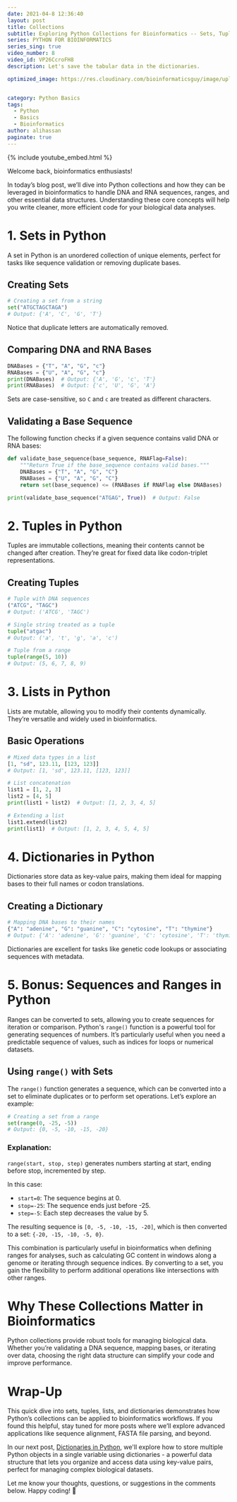 ```yaml
---
date: 2021-04-8 12:36:40
layout: post
title: Collections
subtitle: Exploring Python Collections for Bioinformatics -- Sets, Tuples, Lists, and Dictionaries 
series: PYTHON FOR BIOINFORMATICS
series_sing: true
video_number: 8
video_id: VP26CcroFH8
description: Let's save the tabular data in the dictionaries.

optimized_image: https://res.cloudinary.com/bioinformaticsguy/image/upload/c_scale,h_380/v1596701389/002%20Python-for-Bioinformatics/Python-for-Bioinformatics-008.png


category: Python Basics
tags:
  - Python
  - Basics
  - Bioinformatics
author: alihassan
paginate: true
---
```


{% include youtube_embed.html %}

Welcome back, bioinformatics enthusiasts! 

In today’s blog post, we’ll dive into Python collections and how they can be leveraged in bioinformatics to handle DNA and RNA sequences, ranges, and other essential data structures. Understanding these core concepts will help you write cleaner, more efficient code for your biological data analyses.

# 1. Sets in Python
A set in Python is an unordered collection of unique elements, perfect for tasks like sequence validation or removing duplicate bases.

## Creating Sets
```python
# Creating a set from a string
set("ATGCTAGCTAGA")
# Output: {'A', 'C', 'G', 'T'}
```

Notice that duplicate letters are automatically removed.

## Comparing DNA and RNA Bases
```python
DNABases = {"T", "A", "G", "c"}
RNABases = {"U", "A", "G", "c"}
print(DNABases)  # Output: {'A', 'G', 'c', 'T'}
print(RNABases)  # Output: {'c', 'U', 'G', 'A'}
```

Sets are case-sensitive, so `C` and `c` are treated as different characters.

## Validating a Base Sequence
The following function checks if a given sequence contains valid DNA or RNA bases:

```python
def validate_base_sequence(base_sequence, RNAFlag=False):
    """Return True if the base_sequence contains valid bases."""
    DNABases = {"T", "A", "G", "C"}
    RNABases = {"U", "A", "G", "C"}
    return set(base_sequence) <= (RNABases if RNAFlag else DNABases)

print(validate_base_sequence("ATGAG", True))  # Output: False
```


# 2. Tuples in Python
Tuples are immutable collections, meaning their contents cannot be changed after creation. They’re great for fixed data like codon-triplet representations.

## Creating Tuples

```python
# Tuple with DNA sequences
("ATCG", "TAGC")
# Output: ('ATCG', 'TAGC')

# Single string treated as a tuple
tuple("atgac")
# Output: ('a', 't', 'g', 'a', 'c')

# Tuple from a range
tuple(range(5, 10))
# Output: (5, 6, 7, 8, 9)
```

# 3. Lists in Python
Lists are mutable, allowing you to modify their contents dynamically. They’re versatile and widely used in bioinformatics.

## Basic Operations
```python
# Mixed data types in a list
[1, "sd", 123.11, [123, 123]]
# Output: [1, 'sd', 123.11, [123, 123]]

# List concatenation
list1 = [1, 2, 3]
list2 = [4, 5]
print(list1 + list2)  # Output: [1, 2, 3, 4, 5]

# Extending a list
list1.extend(list2)
print(list1)  # Output: [1, 2, 3, 4, 5, 4, 5]
```

# 4. Dictionaries in Python
Dictionaries store data as key-value pairs, making them ideal for mapping bases to their full names or codon translations.

## Creating a Dictionary
```python
# Mapping DNA bases to their names
{"A": "adenine", "G": "guanine", "C": "cytosine", "T": "thymine"}
# Output: {'A': 'adenine', 'G': 'guanine', 'C': 'cytosine', 'T': 'thymine'}
```

Dictionaries are excellent for tasks like genetic code lookups or associating sequences with metadata.







# 5. Bonus: Sequences and Ranges in Python
Ranges can be converted to sets, allowing you to create sequences for iteration or comparison.
Python's `range()` function is a powerful tool for generating sequences of numbers. It’s particularly useful when you need a predictable sequence of values, such as indices for loops or numerical datasets.

## Using `range()` with Sets
The `range()` function generates a sequence, which can be converted into a set to eliminate duplicates or to perform set operations. Let’s explore an example:

```python
# Creating a set from a range
set(range(0, -25, -5))
# Output: {0, -5, -10, -15, -20}
```

### Explanation:
`range(start, stop, step)` generates numbers starting at start, ending before stop, incremented by step.

In this case:
- `start=0`: The sequence begins at 0.
- `stop=-25`: The sequence ends just before -25.
- `step=-5`: Each step decreases the value by 5.


The resulting sequence is `[0, -5, -10, -15, -20]`, which is then converted to a set: `{-20, -15, -10, -5, 0}`.


This combination is particularly useful in bioinformatics when defining ranges for analyses, such as calculating GC content in windows along a genome or iterating through sequence indices. By converting to a set, you gain the flexibility to perform additional operations like intersections with other ranges.



# Why These Collections Matter in Bioinformatics
Python collections provide robust tools for managing biological data. Whether you’re validating a DNA sequence, mapping bases, or iterating over data, choosing the right data structure can simplify your code and improve performance.


# Wrap-Up
This quick dive into sets, tuples, lists, and dictionaries demonstrates how Python’s collections can be applied to bioinformatics workflows. If you found this helpful, stay tuned for more posts where we’ll explore advanced applications like sequence alignment, FASTA file parsing, and beyond.

In our next post, [Dictionaries in Python](/009-DICTIONARIES-python-for-Bioinformatics/), we'll explore how to store multiple Python objects in a single variable using dictionaries - a powerful data structure that lets you organize and access data using key-value pairs, perfect for managing complex biological datasets.

Let me know your thoughts, questions, or suggestions in the comments below. Happy coding! 🚀

<!-- [Music] hi everyone guys bioinformatics guy here with another video of the series python for bioinformatics in this video we will be talking about collections python has different items that group together different items if these items can contain unlimited numbers of different things it could be integer strings and it could be anything in python the good thing is that even these collections can also contain different collections so you can make a mixture of things as per your requirements so in python no strings are arrived there are no limitations and you can do anything you want to do so let's get started so in this video we will touch upon three basic types of python collections and later on we will deeply discuss those collections in detail so the first thing that we are going to discuss is sets sets do not allow duplicate items and they also don't allow individual access to the elements of the cell then we have the sequences in sequences we have numerical indexing like 0 1 2 3 you can access any of the element by giving the index then we have mappings mappings is a very special kind of thing and it's also very useful so in mapping what we have is we have a key a name and then we have its value so the difference between these different types of collections is based on how we can access individual elements in those collections so let's talk about sets a set is an unordered collection of elements with no duplicates in python you can make a new set very easily what you have to do is you have to use the set function and then in these round brackets you have to give a string or anything which is iteratable so you can give it a t g c t a g c t a g c a sequence and when you will run this you will get a set with all the individual unique values in this string and these this string will be splitted up by each character so you got a c gt now this way you can simply check that all of the characters are either a t g and c's since there is no indexing elements of the sets can appear in any order let's see a few more examples of sets and we can make dna bases is equal to t comma a comma g comma c and if we print this we got this similarly by the same token we can make rna bases and instead of t we will put u over here so we got rna bases as well as the dna bases so when a string is inside these curly braces and we run this code we see that a set is created but the string is not splitted up into individual characters and the same thing goes with when you have multiple sets of strings like let's say you have these two strings then you will see that now this set contains two unique elements with the help of sets we can write validate base sequence very easily so we will define validate base sequence and then we will give it a base sequence let's create rna flag as well and initially we will keep it false now let's add a dog string as well because it is really good practice to add doc strings we will say that return true if the string base sequence contains only upper or lower case t or u in case of rna flag a g and c characters otherwise let's close this stock string and oh we were not supposed to run this um let's complete this function first so now what we can return we can return in just like one line we will return you know we created these rna bases and dna bases so let's put them in the function we had a string and then we used this set function and it returned the unique values now we can do the same thing over here we will say set and then we will take it or we will keep base sequence over here then we will check if set is less than or equal to rna basis if rna flag else dna bases let's define this first it's again giving us an error oh the spellings are not correct now this function is defined and let's try running this print validate base sequence over here we can give it a t g c t h g we see that we see that this c and c is small so it's always a good idea to see if our dna based sequence or rna based sequence is in capital letters or small letters you can use dot upper to modify this let's keep it this way and we have to rerun this and redefine the function now it is supposed to give us true if we will add some random character like y and it is supposed to give us false and if we change it to u and also give it another argument then which is true then it also supposed to give us true and because it's an rna sequence and if we make it a dna sequence and or keep the rna flag true it is supposed to give us false okay so let's talk about sequences sequences are ordered pair in which there can be duplicates and we can access individual elements of the sequence unfortunately in python we have sequences as well as in bioinformatics we have dna rna sequences so whenever i'm talking about a python sequence i will explicitly say python sequence otherwise i will say the sequence as i already told you that these are ordered and we can access them with the help of proper indexing now there are six types of python sequences string bytes byte arrays range tuples and list very important one less we have already talked a little bit about strings in the previous videos we will also talk about them in detail in the future and buys and buys arrays are not important so in this video we will briefly discuss range tuple and list so let's start with range we add another heading range so a range represents a series of integers it might not look very useful at the moment but in python it has a very fundamental role so with one argument range and then we add a stopping point but one thing it will not include the stop integer when you will run range 4 it will give you a range object you can also check its type by you using the function its type is range what we have to do is we have to convert it into set in order to get the unique values or we can also change it to list and it will give you a list right so let's talk about set screens we already know what sets are so we will change this to set now you can see that we got 0 1 2 and 3 but we haven't got four we got four characters but we haven't got the fourth four integer you can also call range range with two arguments in which we have a starting point as well as an ending point let's say if we want to start from true and end at 4 then it will give us only 2 and 3 because 4 is not included now there is a interesting question what will happen if the starting point is greater than the ending point like this if it is 6 over here and 4 at the end what will happen you can find this out on your own and comment down below and let me know there is a third argument as well and that is when you need a step so if we want to go from one to ten and skip every second element we will write the step as two so now you see that we got one then two is kept then we got three then four is kept and we got 5 and if we change it to 2 then we would be able to get all the even numbers up and down so i have already showed you a few examples but let's discuss about some examples when the step isn't negative when the step is in negative it will go back it will go in the reverse order and then our starting and ending points are also supposed to be according to the negative steps right now we see that 2 is not included the ending point is always not included but the starting 10 is included we can see that if we want to start from 0 and go up till -25 with step of 5 with step of 5 then we can see that we got this negative table from starting from minus 20 up going up till uh zero so that's all about range is let's talk about tuples let me make it a heading so tuple is an immutable sequence that can contain any type of element so in order to create a tuple we use round brackets and we can put strings over here so this is a tuple and we can also create one element tuple just like that we can also create an empty tuple this is an empty tuple let me zoom in a little bit have you noticed that i have made a small mistake over here you can see that if we we have atcg and this is in the bracket if we have only one element and we put it in the round braces we see that we got this string it is not a tuple you can even check its type and you will see that it's not a stop you know you it is a string in order to make a tuple with one element you will have to add a comma after the first element so that in that way it will know that this is going to be a tuple now it's a tuple so just like the sets if we put a string in round brackets we will get individual elements as double so we got this atg ac now this is the tuple as we were previously discussing the range we can also make tuples from a range from 5 to 10. so we got another tuple so tuples are not that much used in python so let's move to less and i'm telling you lists are very important in python so list is a mutable sequence of any kind of element lists are highly flexible that's why they are widely applicable type of the container one way of thinking about lists is that lists are mu tabletop in tuples we we saw that we cannot make any changes to the tuples but unless we can make any kind of changes we can add the elements we can delete the elements we can change the elements we can do anything we want to do and that is the same reason why tuples are not most commonly used because they are not mutable and we usually need to update the list and change and do things like that and we are not allowed to do that with the tuples so tuppers have very specific kind of use when you know that you are going to create a sequence and you don't need to change anything you don't need to add anything you are supposed to use it just the way it is so syntax of list is very easy you will use scare brackets and then you can add elements you can add integers then you can put on a string over here then you can add a float over here and every element is supposed to be separated by commas you can also add another list in in this let's run this and you got a list in which we have different elements an integer a string a float and another list which contains two elements a string uh two integers let's create two lists list one and let's add a few elements one two and three let's create another list list two and let's add some other elements four five that's all and now we can add two list very simply so print list one plus list two so we got one two three four five and if we will print list one again we will see that the list one has not changed now if we want to change or mutate the list one what we have to you do is we have to use this extend function list one dot extend and then we can extend it by with the uh by list2 so now if we will run printless one list one will be updated see we got one two three four five but since we haven't performed any function on list two if we will print list two uh then we will see that list2 is not modified it's just the way it was so let's talk about the last and very important thing mappings so there is only one kind of mapping in python and that is this dictionary this physical dictionary and python's dictionary are very similar in this dictionary we we know that we have this word mexican and then there will be a definition of mexican and in python we also have a word or a key and then we have a value of that key so one important thing about dictionary is that these are unordered and they are mutable you can make changes in the dictionaries apart from that we can access individual elements of dictionaries by using the specific value of a specific key so let's create a very simple dictionary as we know that there are four bases a t g and c and then we know that they represent adenine gone in thymine and cytosine we can create a dictionary for that and to create a dictionary we will be using curly braces and our keys are supposed to be in the strings because these are the names so our first key could be at a and its value is going to be followed up by this colon so we have a d e n i n e adenine then we have the g for g g u a and i n e gone in then we have c for cytosine then we have t for thymine t ts by mini now we have created a dictionary in which we have we have four keys a g c and t and their values are is is value is adenine g's value is gone in c value cytosine and t's value is thymine so that's all that i want to talk about dictionaries in this videos because in the next video we will talk about the dictionary in great detail so that's all for today and if you have any questions comments or concerns about this video you can put them in the comments down below i will happy to help you out apart from that if you want to see this script i have shared it in my github repository you can find the link for that down below you can also get help from our bioinformatics guys community which is a facebook group you will find the link in the description down below and if you want to know what i do other than programming you can check out my vlogging channel so that's all for today thank you very much for watching and i will see you around in the next video do  -->